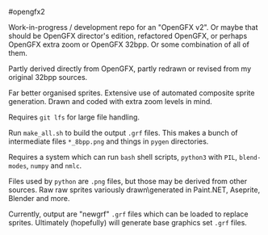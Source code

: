 #opengfx2

Work-in-progress / development repo for an "OpenGFX v2". Or maybe that should be OpenGFX director's edition, refactored OpenGFX, or perhaps OpenGFX extra zoom or OpenGFX 32bpp. Or some combination of all of them.

Partly derived directly from OpenGFX, partly redrawn or revised from my original 32bpp sources.

Far better organised sprites. Extensive use of automated composite sprite generation. Drawn and coded with extra zoom levels in mind.

Requires `git lfs` for large file handling.

Run `make_all.sh` to build the output `.grf` files. This makes a bunch of intermediate files `*_8bpp.png` and things in `pygen` directories.

Requires a system which can run `bash` shell scripts, `python3` with `PIL`, `blend-modes`, `numpy` and `nmlc`.

Files used by `python` are `.png` files, but those may be derived from other sources. Raw raw sprites variously drawn\generated in Paint.NET, Aseprite, Blender and more.

Currently, output are "newgrf" `.grf` files which can be loaded to replace sprites. Ultimately (hopefully) will generate base graphics set `.grf` files.
